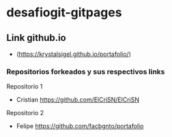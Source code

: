 # desafiogit-gitpages

## Link github.io

- (https://krystalsigel.github.io/portafolio/)

### Repositorios forkeados y sus respectivos links

Repositorio 1

- Cristian
  https://github.com/ElCriSN/ElCriSN

Repositorio 2

- Felipe
  https://github.com/facbgnto/portafolio
